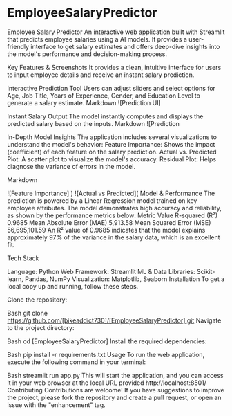# EmployeeSalaryPredictor
Employee Salary Predictor An interactive web application built with Streamlit that predicts employee salaries using a AI models. It provides a user-friendly interface to get salary estimates and offers deep-dive insights into the model's performance and decision-making process.

Key Features & Screenshots It provides a clean, intuitive interface for users to input employee details and receive an instant salary prediction.

Interactive Prediction Tool Users can adjust sliders and select options for Age, Job Title, Years of Experience, Gender, and Education Level to generate a salary estimate. Markdown ![Prediction UI]

Instant Salary Output The model instantly computes and displays the predicted salary based on the inputs. Markdown ![Prediction

In-Depth Model Insights The application includes several visualizations to understand the model's behavior: Feature Importance: Shows the impact (coefficient) of each feature on the salary prediction. Actual vs. Predicted Plot: A scatter plot to visualize the model's accuracy. Residual Plot: Helps diagnose the variance of errors in the model.

Markdown

![Feature Importance] ) ![Actual vs Predicted](
Model & Performance The prediction is powered by a Linear Regression model trained on key employee attributes. The model demonstrates high accuracy and reliability, as shown by the performance metrics below: Metric Value R-squared (R²) 0.9685 Mean Absolute Error (MAE) 5,913.58 Mean Squared Error (MSE) 56,695,101.59 An R² value of 0.9685 indicates that the model explains approximately 97% of the variance in the salary data, which is an excellent fit.

Tech Stack

Language: Python Web Framework: Streamlit ML & Data Libraries: Scikit-learn, Pandas, NumPy Visualization: Matplotlib, Seaborn Installation To get a local copy up and running, follow these steps.

Clone the repository:

Bash git clone https://github.com/[bikeaddict730]/[EmployeeSalaryPredictor].git Navigate to the project directory:

Bash cd [EmployeeSalaryPredictor] Install the required dependencies:

Bash pip install -r requirements.txt Usage To run the web application, execute the following command in your terminal:

Bash streamlit run app.py This will start the application, and you can access it in your web browser at the local URL provided http://localhost:8501/ Contributing Contributions are welcome! If you have suggestions to improve the project, please fork the repository and create a pull request, or open an issue with the "enhancement" tag.
